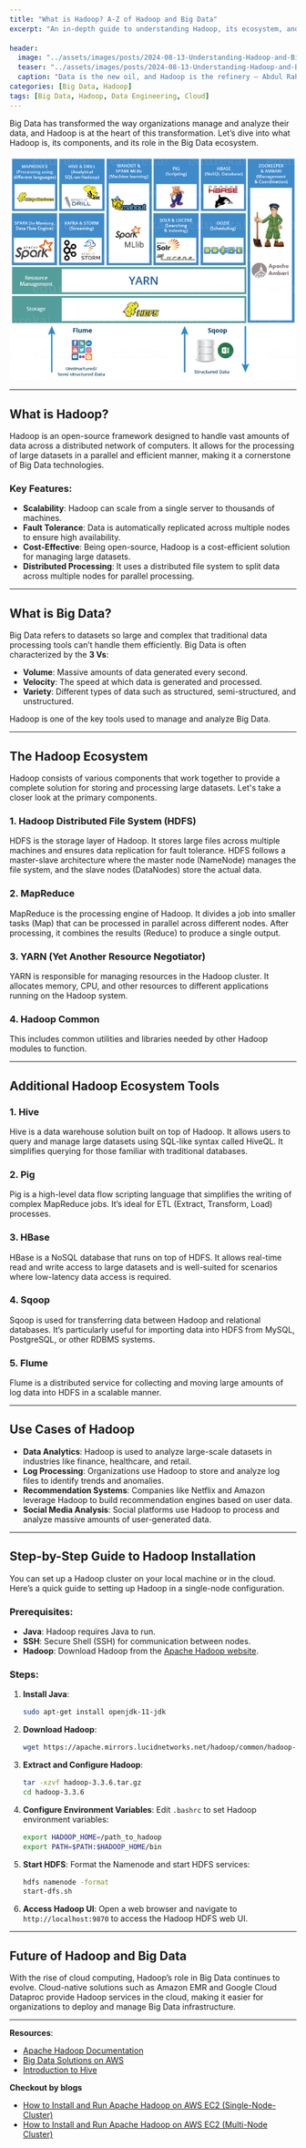 ```yaml
---
title: "What is Hadoop? A-Z of Hadoop and Big Data"
excerpt: "An in-depth guide to understanding Hadoop, its ecosystem, and the world of Big Data"

header:
  image: "../assets/images/posts/2024-08-13-Understanding-Hadoop-and-Big-Data/cover.jpg"
  teaser: "../assets/images/posts/2024-08-13-Understanding-Hadoop-and-Big-Data/cover.jpg"
  caption: "Data is the new oil, and Hadoop is the refinery — Abdul Rahman"
categories: [Big Data, Hadoop]
tags: [Big Data, Hadoop, Data Engineering, Cloud]
---
```


Big Data has transformed the way organizations manage and analyze their data, and Hadoop is at the heart of this transformation. Let’s dive into what Hadoop is, its components, and its role in the Big Data ecosystem.

![Hadoop Ecosystem](../assets/images/posts/2024-08-13-Understanding-Hadoop-and-Big-Data/1.png)

---

## What is Hadoop?

Hadoop is an open-source framework designed to handle vast amounts of data across a distributed network of computers. It allows for the processing of large datasets in a parallel and efficient manner, making it a cornerstone of Big Data technologies.

### Key Features:
- **Scalability**: Hadoop can scale from a single server to thousands of machines.
- **Fault Tolerance**: Data is automatically replicated across multiple nodes to ensure high availability.
- **Cost-Effective**: Being open-source, Hadoop is a cost-efficient solution for managing large datasets.
- **Distributed Processing**: It uses a distributed file system to split data across multiple nodes for parallel processing.

---

## What is Big Data?

Big Data refers to datasets so large and complex that traditional data processing tools can’t handle them efficiently. Big Data is often characterized by the **3 Vs**:

- **Volume**: Massive amounts of data generated every second.
- **Velocity**: The speed at which data is generated and processed.
- **Variety**: Different types of data such as structured, semi-structured, and unstructured.

Hadoop is one of the key tools used to manage and analyze Big Data.

---

## The Hadoop Ecosystem

Hadoop consists of various components that work together to provide a complete solution for storing and processing large datasets. Let's take a closer look at the primary components.

### 1. **Hadoop Distributed File System (HDFS)**
HDFS is the storage layer of Hadoop. It stores large files across multiple machines and ensures data replication for fault tolerance. HDFS follows a master-slave architecture where the master node (NameNode) manages the file system, and the slave nodes (DataNodes) store the actual data.

### 2. **MapReduce**
MapReduce is the processing engine of Hadoop. It divides a job into smaller tasks (Map) that can be processed in parallel across different nodes. After processing, it combines the results (Reduce) to produce a single output.

### 3. **YARN (Yet Another Resource Negotiator)**
YARN is responsible for managing resources in the Hadoop cluster. It allocates memory, CPU, and other resources to different applications running on the Hadoop system.

### 4. **Hadoop Common**
This includes common utilities and libraries needed by other Hadoop modules to function.

---

## Additional Hadoop Ecosystem Tools

### 1. **Hive**
Hive is a data warehouse solution built on top of Hadoop. It allows users to query and manage large datasets using SQL-like syntax called HiveQL. It simplifies querying for those familiar with traditional databases.

### 2. **Pig**
Pig is a high-level data flow scripting language that simplifies the writing of complex MapReduce jobs. It’s ideal for ETL (Extract, Transform, Load) processes.

### 3. **HBase**
HBase is a NoSQL database that runs on top of HDFS. It allows real-time read and write access to large datasets and is well-suited for scenarios where low-latency data access is required.

### 4. **Sqoop**
Sqoop is used for transferring data between Hadoop and relational databases. It’s particularly useful for importing data into HDFS from MySQL, PostgreSQL, or other RDBMS systems.

### 5. **Flume**
Flume is a distributed service for collecting and moving large amounts of log data into HDFS in a scalable manner.

---

## Use Cases of Hadoop

- **Data Analytics**: Hadoop is used to analyze large-scale datasets in industries like finance, healthcare, and retail.
- **Log Processing**: Organizations use Hadoop to store and analyze log files to identify trends and anomalies.
- **Recommendation Systems**: Companies like Netflix and Amazon leverage Hadoop to build recommendation engines based on user data.
- **Social Media Analysis**: Social platforms use Hadoop to process and analyze massive amounts of user-generated data.

---

## Step-by-Step Guide to Hadoop Installation

You can set up a Hadoop cluster on your local machine or in the cloud. Here’s a quick guide to setting up Hadoop in a single-node configuration.

### Prerequisites:
- **Java**: Hadoop requires Java to run.
- **SSH**: Secure Shell (SSH) for communication between nodes.
- **Hadoop**: Download Hadoop from the [Apache Hadoop website](https://hadoop.apache.org/releases.html).

### Steps:

1. **Install Java**:
   ```bash
   sudo apt-get install openjdk-11-jdk
   ```

2. **Download Hadoop**:
   ```bash
   wget https://apache.mirrors.lucidnetworks.net/hadoop/common/hadoop-3.3.6/hadoop-3.3.6.tar.gz
   ```

3. **Extract and Configure Hadoop**:
   ```bash
   tar -xzvf hadoop-3.3.6.tar.gz
   cd hadoop-3.3.6
   ```

4. **Configure Environment Variables**:
   Edit `.bashrc` to set Hadoop environment variables:
   ```bash
   export HADOOP_HOME=/path_to_hadoop
   export PATH=$PATH:$HADOOP_HOME/bin
   ```

5. **Start HDFS**:
   Format the Namenode and start HDFS services:
   ```bash
   hdfs namenode -format
   start-dfs.sh
   ```

6. **Access Hadoop UI**:
   Open a web browser and navigate to `http://localhost:9870` to access the Hadoop HDFS web UI.

---

## Future of Hadoop and Big Data

With the rise of cloud computing, Hadoop’s role in Big Data continues to evolve. Cloud-native solutions such as Amazon EMR and Google Cloud Dataproc provide Hadoop services in the cloud, making it easier for organizations to deploy and manage Big Data infrastructure.

---

**Resources**:
- [Apache Hadoop Documentation](https://hadoop.apache.org/)
- [Big Data Solutions on AWS](https://aws.amazon.com/big-data/)
- [Introduction to Hive](https://cwiki.apache.org/confluence/display/Hive/Home)

**Checkout by blogs**

- [How to Install and Run Apache Hadoop on AWS EC2 (Single-Node-Cluster)](https://abdulrahmanh.com/blog/How-to-Install-and-Run-Apache-Hadoop-on-AWS-EC2-Single-Node-Cluster)
- [How to Install and Run Apache Hadoop on AWS EC2 (Multi-Node Cluster)](https://abdulrahmanh.com/blog/How-to-Install-and-Run-Apache-Hadoop-on-AWS-EC2-Multi-Node-Cluster)
